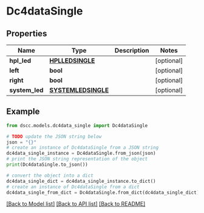 # Dc4dataSingle


## Properties

Name | Type | Description | Notes
------------ | ------------- | ------------- | -------------
**hpl_led** | [**HPLLEDSINGLE**](HPLLEDSINGLE.md) |  | [optional] 
**left** | **bool** |  | [optional] 
**right** | **bool** |  | [optional] 
**system_led** | [**SYSTEMLEDSINGLE**](SYSTEMLEDSINGLE.md) |  | [optional] 

## Example

```python
from dscc.models.dc4data_single import Dc4dataSingle

# TODO update the JSON string below
json = "{}"
# create an instance of Dc4dataSingle from a JSON string
dc4data_single_instance = Dc4dataSingle.from_json(json)
# print the JSON string representation of the object
print(Dc4dataSingle.to_json())

# convert the object into a dict
dc4data_single_dict = dc4data_single_instance.to_dict()
# create an instance of Dc4dataSingle from a dict
dc4data_single_from_dict = Dc4dataSingle.from_dict(dc4data_single_dict)
```
[[Back to Model list]](../README.md#documentation-for-models) [[Back to API list]](../README.md#documentation-for-api-endpoints) [[Back to README]](../README.md)


